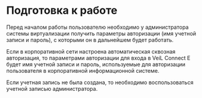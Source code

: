 # Подготовка к работе

Перед началом работы пользователю необходимо у администратора
системы виртуализации получить параметры авторизации (имя
учетной записи и пароль), с которыми он в дальнейшем будет
работать.

Если в корпоративной сети настроена автоматическая сквозная авторизация, то параметрами авторизации для входа в 
VeiL Connect E будет имя учетной записи и пароль, используемые для  авторизации пользователя 
в корпоративной информационной системе.

Если учетная запись не была создана, то необходимо
воспользоваться учетной записью администратора.

